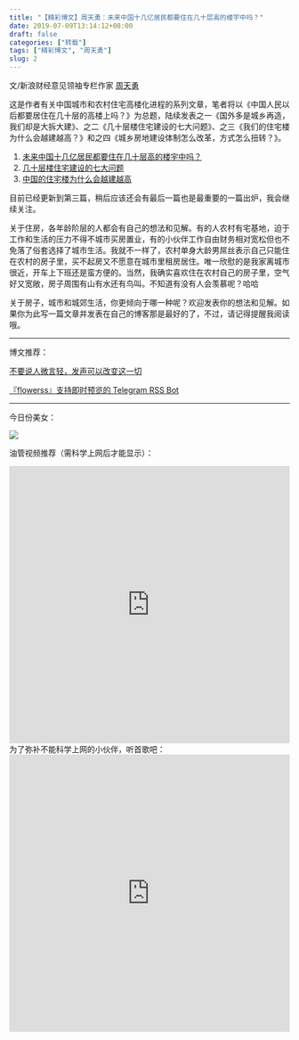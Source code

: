 ```yaml
---
title: "【精彩博文】周天勇：未来中国十几亿居民都要住在几十层高的楼宇中吗？"
date: 2019-07-09T13:14:12+08:00
draft: false
categories: ["转载"]
tags: ["精彩博文", "周天勇"]
slug: 2
---
```


文/新浪财经意见领袖专栏作家 [周天勇](http://finance.sina.com.cn/zl/author.d.html?uid=1785075601)  

这是作者有关中国城市和农村住宅高楼化进程的系列文章，笔者将以《中国人民以后都要居住在几十层的高楼上吗？》为总题，陆续发表之一《国外多是城乡再造，我们却是大拆大建》、之二《几十层楼住宅建设的七大问题》、之三《我们的住宅楼为什么会越建越高？》和之四《城乡房地建设体制怎么改革，方式怎么扭转？》。

1. [未来中国十几亿居民都要住在几十层高的楼宇中吗？](http://finance.sina.com.cn/zl/china/2019-06-27/zl-ihytcerk9747410.shtml)
2. [几十层楼住宅建设的七大问题](http://finance.sina.com.cn/zl/china/2019-07-01/zl-ihytcitk8887541.shtml)
3. [中国的住宅楼为什么会越建越高](http://finance.sina.com.cn/zl/china/2019-07-08/zl-ihytcitm0392730.shtml)

目前已经更新到第三篇，稍后应该还会有最后一篇也是最重要的一篇出炉，我会继续关注。

关于住房，各年龄阶层的人都会有自己的想法和见解。有的人农村有宅基地，迫于工作和生活的压力不得不城市买房置业，有的小伙伴工作自由财务相对宽松但也不免落了俗套选择了城市生活。我就不一样了，农村单身大龄男屌丝表示自己只能住在农村的房子里，买不起房又不愿意在城市里租房居住。唯一欣慰的是我家离城市很近，开车上下班还是蛮方便的。当然，我确实喜欢住在农村自己的房子里，空气好又宽敞，房子周围有山有水还有鸟叫。不知道有没有人会羡慕呢？哈哈

关于房子，城市和城郊生活，你更倾向于哪一种呢？欢迎发表你的想法和见解。如果你为此写一篇文章并发表在自己的博客那是最好的了，不过，请记得提醒我阅读哦。

---

博文推荐：

[不要说人微言轻，发声可以改变这一切](http://www.wangpei.net/2019/a-weibo-post-can-change-the-world/)

[『flowerss』支持即时预览的 Telegram RSS Bot](https://hesay.me/posts/flowerss/)

---

今日份美女：

![](https://img.dtz9.net/imgs/2019/07/9f49cceb24e4051f.jpg)



油管视频推荐（需科学上网后才能显示）：

<iframe width="100%" height="498" src="https://www.youtube.com/embed/W_QP506psq0" frameborder="0" allow="accelerometer; autoplay; encrypted-media; gyroscope; picture-in-picture" allowfullscreen></iframe>
为了弥补不能科学上网的小伙伴，听首歌吧：

<iframe height=498 width=100% src='http://player.youku.com/embed/XNDIyNTk4MzY1Ng==' frameborder=0 allowfullscreen></iframe>
